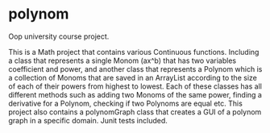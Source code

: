 # polynom
Oop university course project.

This is a Math project that contains various Continuous functions. Including a class that represents a single Monom (ax^b) that has two variables coefficient and power, and another class that represents a Polynom which is a collection of Monoms that are saved in an ArrayList according to the size of each of their powers from highest to lowest.
Each of these classes has all different methods such as adding two Monoms of the same power, finding a derivative for a Polynom, checking if two Polynoms are equal etc.
This project also contains a polynomGraph class that creates a GUI of a polynom graph in a specific domain.
Junit tests included. 
